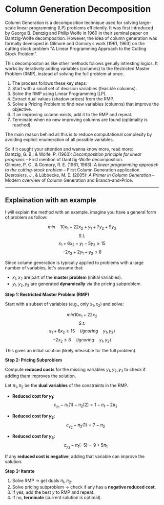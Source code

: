 # Column Generation Decomposition
Column Generation is a decomposition technique used for solving large-scale linear programming (LP) problems efficiently. It was first introduced by George B. Dantzig and Philip Wolfe in 1960 in their seminal paper on Dantzig-Wolfe decomposition. However, the idea of column generation was formally developed in Gilmore and Gomory’s work (1961, 1963) on the cutting stock problem "A Linear Programming Approach to the Cutting Stock Problem".

This decompositon as like other methods follows genuily intresting logics. It works by iteratively adding variables (columns) to the Restricted Master Problem (RMP), instead of solving the full problem at once.
1. The process follows these key steps:<br>
2. Start with a small set of decision variables (feasible columns).<br>
3. Solve the RMP using Linear Programming (LP).<br>
4. Extract dual values (shadow prices) from the RMP.<br>
5. Solve a Pricing Problem to find new variables (columns) that improve the objective.<br>
6. If an improving column exists, add it to the RMP and repeat.<br>
7. Terminate when no new improving columns are found (optimality is reached).<br>

The main reason behind all this is to reduce computational complexity by avoiding explicit enumeration of all possible variables.<br>

So if it caught your attention and wanna know more, read more:<br>
Dantzig, G. B., & Wolfe, P. (1960): *Decomposition principle for linear programs* – First mention of Dantzig-Wolfe decomposition.<br>
Gilmore, P. C., & Gomory, R. E. (1961, 1963): *A linear programming approach to the cutting-stock problem* – First Column Generation application.<br>
Desrosiers, J., & Lübbecke, M. E. (2005): *A Primer in Column Generation* – Modern overview of Column Generation and Branch-and-Price.<br>

---

## Explaination with an example
I will explain the method with an example. imagine you have a general form of problem as follow:

$$min \quad 10x_1 + 22x_2 + y_1 + 7y_2 + 9y_3$$
$$S.t.$$
$$x_1 + 6x_2 + y_1 - 5y_3 \geq 15$$
$$-2x_2 + 2y_1 + y_2 \leq 8$$

Since column generation is typically applied to problems with a large number of variables, let's assume that:

- $x_1, x_2$ are part of the **master problem** (initial variables).
- $y_1, y_2, y_3$ are generated **dynamically** via the pricing subproblem.

**Step 1: Restricted Master Problem (RMP)**

Start with a subset of variables (e.g., only $x_1, x_2$) and solve:

$$min 10x_1 + 22x_2$$
$$S.t.$$
$$x_1 + 6x_2 \geq 15 \quad  (ignoring \quad y_1, y_3)$$
$$-2x_2 \leq 8 \quad  (ignoring \quad y_1, y_2)$$


This gives an initial solution (likely infeasible for the full problem).

**Step 2: Pricing Subproblem**

Compute **reduced costs** for the missing variables $y_1, y_2, y_3$ to check if adding them improves the solution.

Let $\pi_1, \pi_2$ be the **dual variables** of the constraints in the RMP.

- **Reduced cost for $y_1$**:
$$c_{y_1} - \pi_1(1) - \pi_2(2) = 1 - \pi_1 - 2\pi_2$$

- **Reduced cost for $y_2$**:
$$c_{y_2} - \pi_2(1) = 7 - \pi_2$$

- **Reduced cost for $y_3$**:
$$c_{y_3} - \pi_1(-5) = 9 + 5\pi_1$$

If any **reduced cost is negative**, adding that variable can improve the solution.


**Step 3: Iterate**

1. Solve RMP $\rightarrow$ get duals $\pi_1, \pi_2$.
2. Solve pricing subproblem $\rightarrow$ check if any has a **negative reduced cost**.
3. If yes, add the best $y$ to RMP and repeat.
4. If no, **terminate** (current solution is optimal).
